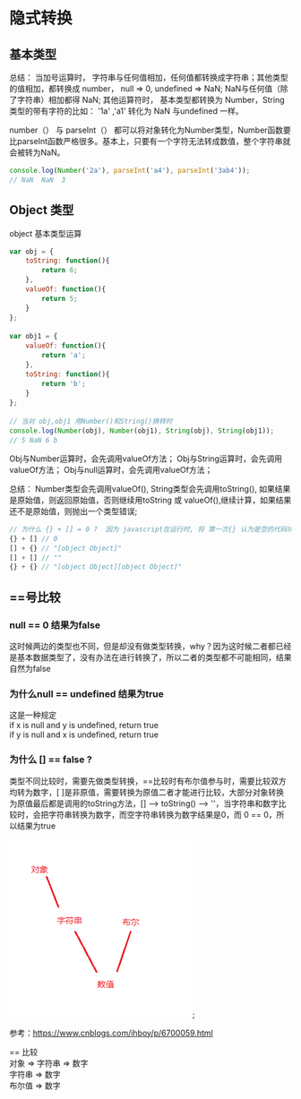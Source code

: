 # 隐式转换

## 基本类型

总结： 当加号运算时， 字符串与任何值相加，任何值都转换成字符串；其他类型的值相加，都转换成 number， null => 0, undefined => NaN; NaN与任何值（除了字符串）相加都得 NaN;
其他运算符时， 基本类型都转换为 Number，String类型的带有字符的比如： '1a' ,'a1' 转化为 NaN 与undefined 一样。

number（） 与 parseInt（） 都可以将对象转化为Number类型，Number函数要比parseInt函数严格很多。基本上，只要有一个字符无法转成数值，整个字符串就会被转为NaN。

```js
console.log(Number('2a'), parseInt('a4'), parseInt('3ab4'));
// NaN  NaN  3
```

## Object 类型

object 基本类型运算

```js
var obj = {
    toString: function(){
        return 6;
    },
    valueOf: function(){
        return 5;
    }
};
 
var obj1 = {
    valueOf: function(){
        return 'a';
    },
    toString: function(){
        return 'b';
    }
};

// 当对 obj,obj1 用Number()和String()换转时
console.log(Number(obj), Number(obj1), String(obj), String(obj1));
// 5 NaN 6 b
```

Obj与Number运算时，会先调用valueOf方法；
Obj与String运算时，会先调用valueOf方法；
Obj与null运算时，会先调用valueOf方法；

总结： Number类型会先调用valueOf(), String类型会先调用toString(),  如果结果是原始值，则返回原始值，否则继续用toString 或 valueOf(),继续计算，如果结果还不是原始值，则抛出一个类型错误;　

```js
// 为什么 {} + [] = 0 ?  因为 javascript在运行时, 将 第一次{} 认为是空的代码块，所以就相当于 +[] = 0, 还有 {} + 5 = 5, 同理。
{} + [] // 0 
[] + {} // "[object Object]"
[] + [] // ""
{} + {} // "[object Object][object Object]"
```

## ==号比较

### null == 0 结果为false

这时候两边的类型也不同，但是却没有做类型转换，why？因为这时候二者都已经是基本数据类型了，没有办法在进行转换了，所以二者的类型都不可能相同，结果自然为false

### 为什么null == undefined 结果为true

这是一种规定   <br>
if x is null and y is undefined, return true   <br>
if y is null and x is undefined, return true

### 为什么 [] == false ?

类型不同比较时，需要先做类型转换，==比较时有布尔值参与时，需要比较双方均转为数字，[ ]是非原值，需要转换为原值二者才能进行比较，大部分对象转换为原值最后都是调用的toString方法，[] --> toString() —> ''，当字符串和数字比较时，会把字符串转换为数字，而空字符串转换为数字结果是0，而 0 == 0，所以结果为true

![隐式转换过程](./imgs/1.png);

参考：https://www.cnblogs.com/ihboy/p/6700059.html


== 比较 <br>
对象 => 字符串 => 数字 <br>
字符串 => 数字 <br>
布尔值 => 数字

